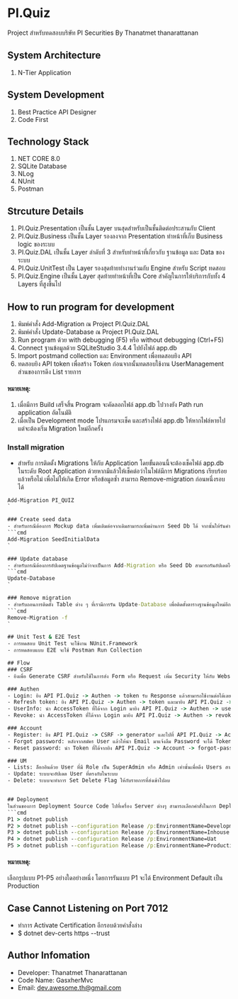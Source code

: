 # PI.Quiz
Project สำหรับทดสอบบริษัท PI Securities By Thanatmet thanarattanan

## System Architecture
1. N-Tier Application

## System Development
1. Best Practice API Designer
2. Code First

## Technology Stack
1. NET CORE 8.0
2. SQLite Database
3. NLog
4. NUnit
5. Postman

## Strcuture Details
1. PI.Quiz.Presentation เป็นชั้น Layer บนสุดสำหรับเป็นชั้นติดต่อประสานกับ Client
2. PI.Quiz.Business เป็นชั้น Layer รองลงจาก Presentation ทำหน้าที่เก็บ Business logic ของระบบ
3. PI.Quiz.DAL เป็นชั้น Layer ลำดับที่ 3 สำหรับทำหน้าที่เกี่ยวกับ ฐานข้อมูล และ Data ของระบบ
4. PI.Quiz.UnitTest เป็น Layer รองสุดท้ายทำงานร่วมกับ Engine สำหรับ Script ทดสอบ
5. PI.Quiz.Engine เป็นชั้น Layer สุดท้ายทำหน้าที่เป็น Core สำคัญในการให้บริการกับทั้ง 4 Layers ที่สูงขึ้นไป

## How to run program for development
1. พิมพ์คำสั่ง Add-Migration ณ Project PI.Quiz.DAL
2. พิมพ์คำสั่ง Update-Database ณ Project PI.Quiz.DAL
3. Run program ด้วย with debugging (F5) หรือ without debugging (Ctrl+F5)
4. Connect ฐานข้อมูลด้วย SQLiteStudio 3.4.4 ไปยังไฟล์ app.db
5. Import postmand collection และ Environment เพื่อทดสอบยิง API
6. ทดสอบยิง API token เพื่อสร้าง Token ก่อนจากนั้นทดสอบใช้งาน UserManagement ส่วนของการดึง List รายการ
#### หมายเหตุ: 
1. เมื่อมีการ Build เสร็จสิ้น Program จะคัดลอกไฟล์ app.db ไปวางยัง Path run application อัตโนมัติ
2. เมื่อเป็น Development mode โปรแกรมจะเช็ค และสร้างไฟล์ app.db ให้หากไฟล์หายไป แต่จะต้องเริ่ม Migration ใหม่อีกครั้ง 

### Install migration
- สำหรับ การติดตั้ง Migrations ให้กับ Application โดยขั้นตอนนี้จะต้องเช็คไฟล์ app.db ในระดับ Root Application ด้วยหากมีแล้วให้เช็คต่อว่าในไฟล์มีการ Migrations เรียบร้อยแล้วหรือไม่ เพื่อไม่ให้เกิด Error หรือข้อมูลซ้ำ สามารถ Remove-migration ก่อนหนึ่งรอบได้
```cmd 
Add-Migration PI_QUIZ
`

### Create seed data
- สำหรับกรณีต้องการ Mockup data เพิ่มเติมต่อจากเดิมสามารถเพิ่มผ่านการ Seed Db ได้ จากนั้นให้รันคำสั่ง Update-Database
```cmd 
Add-Migration SeedInitialData
`

### Update database
- สำหรับกรณีต้องการอัปเดตฐานข้อมูลไม่ว่าจะเป็นการ Add-Migration หรือ Seed Db สามารถรันอัปเดตได้เสมอ
```cmd 
Update-Database
`

### Remove migration
- สำหรับถอนการติดตั้ง Table ต่าง ๆ ที่เรามีการรัน Update-Database เพื่อติดตั้งตารางฐานข้อมูลใหม่อีกครั้ง
```cmd 
Remove-Migration -f 
`

## Unit Test & E2E Test
- การทดสอบ Unit Test จะใช้งาน NUnit.Framework
- การทดสอบแบบ E2E จะใช้ Postman Run Collection

## Flow
### CSRF
- ยิงเพื่อ Generate CSRF สำหรับใช้ในการส่ง Form หรือ Request เพิ่ม Security ให้กับ Website มีเปิดใช้งานเป็นตัวอย่างใน Acccount -> Register เท่านั้น

### Authen
- Login: ยิง API PI.Quiz -> Authen -> token รับ Response แล้วสามารถใช้งานต่อได้เลยมีการ Setup AccessToken และ RefreshToken แบบ Auto ผ่าน Postman tools
- Refresh token: ยิง API PI.Quiz -> Authen -> token และมายิง API PI.Quiz -> Authen -> refresh-token โดย Key ที่ได้ตอนแรกจะใช้งานได้เพียงครั้งเดียวหลังจาก Refresh token แล้ว Key จะถูกทำราย
- UserInfo: นำ AccessToken ที่ได้จาก Login มายิง API PI.Quiz -> Authen -> user-info 
- Revoke: นำ AccessToken ที่ได้จาก Login มายิง API PI.Quiz -> Authen -> revoke โดยหลังจากยิง Access Token จะถูกทำลายไม่สามารถใช้งานได้อีก 

### Account
- Register: ยิง API PI.Quiz -> CSRF -> generator และไปที่ API PI.Quiz -> Account -> register กรอกข้อมูลแล้วยิงเพื่อสร้าง User
- Forgot password: หลังจากสมัคร User แล้วให้นำ Email มาแจ้งลืม Password จะได้ Token จำลอง (ปกติ Token จะต้องส่งไปทาง Email แต่เนื่องจากไม่มี MailServer ให้ใช้งานจึงไม่ได้ทำส่วนนี้)
- Reset password: นำ Token ที่ได้จากยิง API PI.Quiz -> Account -> forgot-password มาวางที่ URL และกำหนด newPassword 

### UM
- Lists: ล็อกอินด้วย User ที่มี Role เป็น SuperAdmin หรือ Admin เท่านั้นเพื่อดึง Users สามาถกำหนด keyword เพื่อค้นหา ยกตัวอย่างกำหนดเป็น Thanatmet หรือ thanatmet เป็นต้น โดยระบบจะไปหาที่ชื่อ, นามสกุล และชื่อเล่น เท่านั้น
- Update: ระบบจะอัปเดต User ที่ตรงกับในระบบ
- Delete: ระบบจะทำการ Set Delete Flag ให้กับรายการที่ส่งเข้าไปลบ


## Deployment
ในส่วนของการ Deployment Source Code ไปที่เครื่อง Server ต่างๆ สามารถเลือกคำสั่งในการ Deploy จากด้านล่างได้เลยโดย Source Code จะอยู่ที่ Directory: pea3.webservice/bin/Release/net6.0/Publish ให้นักพัฒนา Copy ไฟล์ทั้งหมดภายใน Folder Publish ไปวางบน Server โดยก่อนวางไฟล์ให้ทำการ Stop App Pool "pea3.webservice" ก่อนทุกครั้ง เมื่อทับเสร็จให้ทำการ Start กลับมา
```cmd
P1 > dotnet publish
P2 > dotnet publish --configuration Release /p:EnvironmentName=Development
P3 > dotnet publish --configuration Release /p:EnvironmentName=Inhouse
P4 > dotnet publish --configuration Release /p:EnvironmentName=Uat
P5 > dotnet publish --configuration Release /p:EnvironmentName=Production
```
#### หมายเหตุ: 
เลือกรูปแบบ P1-P5 อย่างใดอย่างหนึ่ง โดยการรันแบบ P1 จะได้ Environment Default เป็น Production

## Case Cannot Listening on Port 7012
* ทำการ Activate Certification อีกรอบด้วยคำสั่งล่าง
* $ dotnet dev-certs https --trust

## Author Infomation
* Developer: Thanatmet Thanarattanan
* Code Name: GasxherMvc
* Email: dev.awesome.th@gmail.com